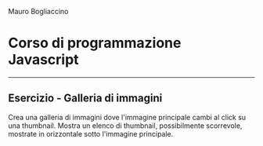 


Mauro Bogliaccino

# Corso di programmazione Javascript

---




## Esercizio - Galleria di immagini

Crea una galleria di immagini dove l'immagine principale cambi al click su una thumbnail. Mostra un elenco di thumbnail, possibilmente scorrevole, mostrate in orizzontale sotto l'immagine principale.

